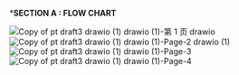 ***SECTION A : FLOW CHART**

![Copy of pt draft3 drawio (1) drawio (1)-第 1 页 drawio](https://github.com/jjn7702/SECJ1023-PT2/assets/152403691/379aeef1-56ae-4778-824c-5d8cf9c7e312)
![Copy of pt draft3 drawio (1) drawio (1)-Page-2 drawio (1)](https://github.com/jjn7702/SECJ1023-PT2/assets/152403691/04795e7b-38fa-4e9a-8fc1-5b68863bcb47)
![Copy of pt draft3 drawio (1) drawio (1)-Page-3](https://github.com/jjn7702/SECJ1023-PT2/assets/152403691/8b4165c9-8975-4ced-bce0-d489b98b7241)
![Copy of pt draft3 drawio (1) drawio (1)-Page-4](https://github.com/jjn7702/SECJ1023-PT2/assets/152403691/b833760f-7896-4fe4-a8c9-9b2aa9f24a14)

